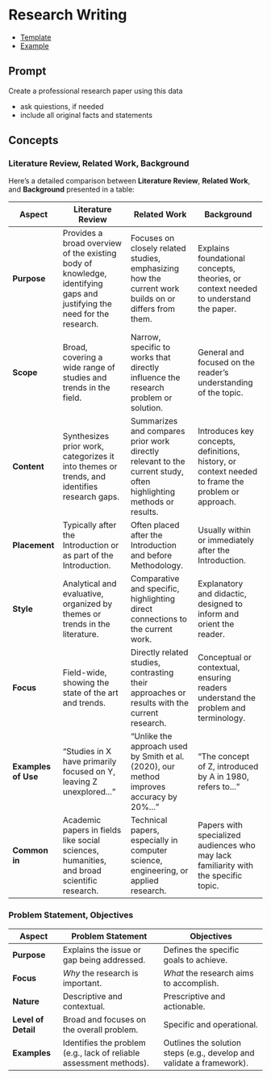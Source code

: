 # Research Writing

- [Template](template-rsch.md)
- [Example](20241217-p2p/README.md)

## Prompt

Create a professional research paper using this data
- ask quiestions, if needed
- include all original facts and statements


## Concepts

### Literature Review, Related Work, Background

Here’s a detailed comparison between **Literature Review**, **Related Work**, and **Background** presented in a table:

| **Aspect**        | **Literature Review**                         | **Related Work**                            | **Background**                                |
|-------------------|-----------------------------------------------|---------------------------------------------|-----------------------------------------------|
| **Purpose**       | Provides a broad overview of the existing body of knowledge, identifying gaps and justifying the need for the research. | Focuses on closely related studies, emphasizing how the current work builds on or differs from them. | Explains foundational concepts, theories, or context needed to understand the paper. |
| **Scope**         | Broad, covering a wide range of studies and trends in the field. | Narrow, specific to works that directly influence the research problem or solution. | General and focused on the reader’s understanding of the topic. |
| **Content**       | Synthesizes prior work, categorizes it into themes or trends, and identifies research gaps. | Summarizes and compares prior work directly relevant to the current study, often highlighting methods or results. | Introduces key concepts, definitions, history, or context needed to frame the problem or approach. |
| **Placement**     | Typically after the Introduction or as part of the Introduction. | Often placed after the Introduction and before Methodology. | Usually within or immediately after the Introduction. |
| **Style**         | Analytical and evaluative, organized by themes or trends in the literature. | Comparative and specific, highlighting direct connections to the current work. | Explanatory and didactic, designed to inform and orient the reader. |
| **Focus**         | Field-wide, showing the state of the art and trends. | Directly related studies, contrasting their approaches or results with the current research. | Conceptual or contextual, ensuring readers understand the problem and terminology. |
| **Examples of Use** | “Studies in X have primarily focused on Y, leaving Z unexplored...” | “Unlike the approach used by Smith et al. (2020), our method improves accuracy by 20%...” | “The concept of Z, introduced by A in 1980, refers to...” |
| **Common in**     | Academic papers in fields like social sciences, humanities, and broad scientific research. | Technical papers, especially in computer science, engineering, or applied research. | Papers with specialized audiences who may lack familiarity with the specific topic. |

### Problem Statement, Objectives

| Aspect              | Problem Statement                         | Objectives                              |
|---------------------|-------------------------------------------|-----------------------------------------|
| **Purpose**         | Explains the issue or gap being addressed. | Defines the specific goals to achieve.  |
| **Focus**           | *Why* the research is important.          | *What* the research aims to accomplish. |
| **Nature**          | Descriptive and contextual.               | Prescriptive and actionable.            |
| **Level of Detail** | Broad and focuses on the overall problem.  | Specific and operational.               |
| **Examples**        | Identifies the problem (e.g., lack of reliable assessment methods). | Outlines the solution steps (e.g., develop and validate a framework). |

